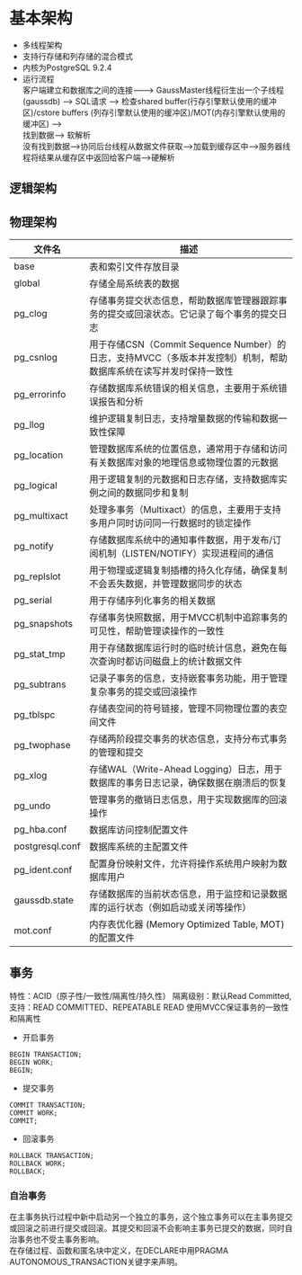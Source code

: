 # 基本架构
- 多线程架构
- 支持行存储和列存储的混合模式
- 内核为PostgreSQL 9.2.4
- 运行流程  
  客户端建立和数据库之间的连接--->  GaussMaster线程衍生出一个子线程(gaussdb) --> SQL请求 --> 检查shared buffer(行存引擎默认使用的缓冲区)/cstore buffers (列存引擎默认使用的缓冲区)/MOT(内存引擎默认使用的缓冲区) -->  
  找到数据--> 软解析  
  没有找到数据-->协同后台线程从数据文件获取-->加载到缓存区中-->服务器线程将结果从缓存区中返回给客户端-->硬解析  
  
## 逻辑架构

## 物理架构
| 文件名          | 描述                                                         |
| --------------- | ------------------------------------------------------------ |
| base            | 表和索引文件存放目录                                         |
| global          | 存储全局系统表的数据                                         |
| pg_clog         | 存储事务提交状态信息，帮助数据库管理器跟踪事务的提交或回滚状态。它记录了每个事务的提交日志 |
| pg_csnlog       | 用于存储CSN（Commit Sequence Number）的日志，支持MVCC（多版本并发控制）机制，帮助数据库系统在读写并发时保持一致性 |
| pg_errorinfo    | 存储数据库系统错误的相关信息，主要用于系统错误报告和分析     |
| pg_llog         | 维护逻辑复制日志，支持增量数据的传输和数据一致性保障         |
| pg_location     | 管理数据库系统的位置信息，通常用于存储和访问有关数据库对象的地理信息或物理位置的元数据 |
| pg_logical      | 用于逻辑复制的元数据和日志存储，支持数据库实例之间的数据同步和复制 |
| pg_multixact    | 处理多事务（Multixact）的信息，主要用于支持多用户同时访问同一行数据时的锁定操作 |
| pg_notify       | 存储数据库系统中的通知事件数据，用于发布/订阅机制（LISTEN/NOTIFY）实现进程间的通信 |
| pg_replslot     | 用于物理或逻辑复制插槽的持久化存储，确保复制不会丢失数据，并管理数据同步的状态 |
| pg_serial       | 用于存储序列化事务的相关数据                                 |
| pg_snapshots    | 存储事务快照数据，用于MVCC机制中追踪事务的可见性，帮助管理读操作的一致性 |
| pg_stat_tmp     | 用于存储数据库运行时的临时统计信息，避免在每次查询时都访问磁盘上的统计数据文件 |
| pg_subtrans     | 记录子事务的信息，支持嵌套事务功能，用于管理复杂事务的提交或回滚操作 |
| pg_tblspc       | 存储表空间的符号链接，管理不同物理位置的表空间文件           |
| pg_twophase     | 存储两阶段提交事务的状态信息，支持分布式事务的管理和提交     |
| pg_xlog         | 存储WAL（Write-Ahead Logging）日志，用于数据库的事务日志记录，确保数据在崩溃后的恢复 |
| pg_undo         | 管理事务的撤销日志信息，用于实现数据库的回滚操作             |
| pg_hba.conf     | 数据库访问控制配置文件                                       |
| postgresql.conf | 数据库系统的主配置文件                                       |
| pg_ident.conf   | 配置身份映射文件，允许将操作系统用户映射为数据库用户         |
| gaussdb.state   | 存储数据库的当前状态信息，用于监控和记录数据库的运行状态（例如启动或关闭等操作） |
| mot.conf        | 内存表优化器 (Memory Optimized Table, MOT) 的配置文件     |

## 事务
特性：ACID（原子性/一致性/隔离性/持久性）
隔离级别：默认Read Committed,支持：READ COMMITTED、REPEATABLE READ
使用MVCC保证事务的一致性和隔离性

- 开启事务
```
BEGIN TRANSACTION;
BEGIN WORK;
BEGIN;
```
- 提交事务
```
COMMIT TRANSACTION;
COMMIT WORK;
COMMIT;
```
- 回滚事务
```
ROLLBACK TRANSACTION;
ROLLBACK WORK;
ROLLBACK;
```

### 自治事务
在主事务执行过程中新中启动另一个独立的事务，这个独立事务可以在主事务提交或回滚之前进行提交或回滚。其提交和回滚不会影响主事务已提交的数据，同时自治事务也不受主事务影响。  
在存储过程、函数和匿名块中定义，在DECLARE中用PRAGMA AUTONOMOUS_TRANSACTION关键字来声明。

